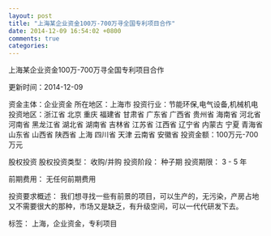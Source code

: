 ```yaml
---
layout: post
title: "上海某企业资金100万-700万寻全国专利项目合作"
date: 2014-12-09 16:54:02 +0800
comments: true
categories: 
---
```

上海某企业资金100万-700万寻全国专利项目合作



更新时间：2014-12-09

资金主体：企业资金
所在地区：上海市
投资行业：节能环保,电气设备,机械机电
投资地区：浙江省 北京 重庆 福建省 甘肃省 广东省 广西省 贵州省 海南省 河北省 河南省 黑龙江省 湖北省 湖南省 吉林省 江苏省 江西省 辽宁省 内蒙古 宁夏 青海省 山东省 山西省 陕西省 上海 四川省 天津 云南省 安徽省
投资金额：100万元-700万元

股权投资
股权投资类型：
                            收购/并购 
                                                                                投资阶段：
                            种子期 
                                                                                                                                        投资期限：
                            3 - 5 年

前期费用：
无任何前期费用

投资要求概述：
我们想寻找一些有前景的项目，可以生产的，无污染，产房占地又不需要很大的那种，市场又是缺乏，有升级空间，可以一代代研发下去。

标签：
上海，企业资金，专利项目

